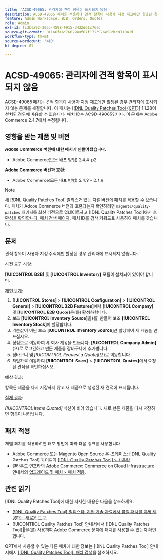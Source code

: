 ```yaml
---
title: 'ACSD-49065: 관리자에 견적 항목이 표시되지 않음'
description: ACSD-49065 패치를 적용하여 견적 항목이 사용자 지정 재고에만 할당된 경우 관리자에 표시되지 않는 Adobe Commerce 문제를 해결합니다.
feature: Admin Workspace, B2B, Orders, Quotes
role: Admin
exl-id: fc3bea92-305b-4598-9915-3422d61c76ec
source-git-commit: 011a6f46f76029eaf67f172b576e58dac9710a3d
workflow-type: tm+mt
source-wordcount: '410'
ht-degree: 0%

---
```


# ACSD-49065: 관리자에 견적 항목이 표시되지 않음

ACSD-49065 패치는 견적 항목이 사용자 지정 재고에만 할당된 경우 관리자에 표시되지 않는 문제를 해결합니다. 이 패치는 [[!DNL Quality Patches Tool (QPT)]](https://experienceleague.adobe.com/en/docs/commerce-operations/tools/quality-patches-tool/quality-patches-tool-to-self-serve-quality-patches) 1.1.28이 설치된 경우에 사용할 수 있습니다. 패치 ID는 ACSD-49065입니다. 이 문제는 Adobe Commerce 2.4.7에서 수정됩니다.

## 영향을 받는 제품 및 버전

**Adobe Commerce 버전에 대한 패치가 만들어졌습니다.**

* Adobe Commerce(모든 배포 방법) 2.4.4-p2

**Adobe Commerce 버전과 호환:**

* Adobe Commerce(모든 배포 방법) 2.4.3 - 2.4.6

>[!NOTE]
>
>새 [!DNL Quality Patches Tool] 릴리스가 있는 다른 버전에 패치를 적용할 수 있습니다. 패치가 Adobe Commerce 버전과 호환되는지 확인하려면 `magento/quality-patches` 패키지를 최신 버전으로 업데이트하고 [[!DNL Quality Patches Tool]에서 호환성을 확인합니다. 패치 검색 페이지](https://experienceleague.adobe.com/tools/commerce-quality-patches/index.html). 패치 ID를 검색 키워드로 사용하여 패치를 찾습니다.

## 문제

견적 항목이 사용자 지정 주식에만 할당된 경우 관리자에 표시되지 않습니다.

사전 요구 사항:

**[!UICONTROL B2B]** 및 **[!UICONTROL Inventory]** 모듈이 설치되어 있어야 합니다.

<u>재현 단계</u>:

1. **[!UICONTROL Stores]** > **[!UICONTROL Configuration]** > **[!UICONTROL General]** > **[!UICONTROL B2B Features]**&#x200B;에서 **[!UICONTROL Company]** 및 **[!UICONTROL B2B Quote]**&#x200B;을(를) 활성화합니다.
1. 보조 **[!UICONTROL Inventory Source]**&#x200B;을(를) 만들어 보조 **[!UICONTROL Inventory Stock]**&#x200B;에 할당합니다.
1. 기본값이 아닌 보조 **[!UICONTROL Inventory Source]**&#x200B;만 할당하여 새 제품을 만드십시오.
1. 상점으로 이동하여 새 회사 계정을 만듭니다. **[!UICONTROL Company Admin]**(으)로 로그인하고 만든 제품을 장바구니에 추가합니다.
1. 장바구니 및 *[!UICONTROL Request a Quote]*(으)로 이동합니다.
1. 책임자로 이동하여 **[!UICONTROL Sales]** > **[!UICONTROL Quotes]**&#x200B;에서 요청된 견적을 확인하십시오.

<u>예상 결과</u>:

항목은 제품을 다시 저장하지 않고 새 제품으로 생성된 새 견적에 표시됩니다.

<u>실제 결과</u>:

*[!UICONTROL Items Quoted]* 섹션이 비어 있습니다. 새로 만든 제품을 다시 저장하면 항목이 나타납니다.

## 패치 적용

개별 패치를 적용하려면 배포 방법에 따라 다음 링크를 사용합니다.

* Adobe Commerce 또는 Magento Open Source 온-프레미스: [!DNL Quality Patches Tool] 가이드의 [[!DNL Quality Patches Tool] > 사용량](/help/tools/quality-patches-tool/usage.md)
* 클라우드 인프라의 Adobe Commerce: Commerce on Cloud Infrastructure 안내서의 [업그레이드 및 패치 > 패치 적용](https://experienceleague.adobe.com/docs/commerce-cloud-service/user-guide/develop/upgrade/apply-patches.html).

## 관련 읽기

[!DNL Quality Patches Tool]에 대한 자세한 내용은 다음을 참조하세요.

* [[!DNL Quality Patches Tool] 릴리스됨: 지원 기술 자료에서 품질 패치를 자체 제공하는 새로운 도구](https://experienceleague.adobe.com/en/docs/commerce-operations/tools/quality-patches-tool/quality-patches-tool-to-self-serve-quality-patches).
* [!UICONTROL Quality Patches Tool] 안내서에서  [!DNL Quality Patches Tool][&#128279;](/help/tools/quality-patches-tool/patches-available-in-qpt/check-patch-for-magento-issue-with-magento-quality-patches.md)을(를) 사용하여 Adobe Commerce 문제에 패치를 사용할 수 있는지 확인합니다.


QPT에서 사용할 수 있는 다른 패치에 대한 정보는 [!DNL Quality Patches Tool] 안내서에서 [[!DNL Quality Patches Tool]: 패치 검색](https://experienceleague.adobe.com/tools/commerce-quality-patches/index.html)을 참조하세요.
